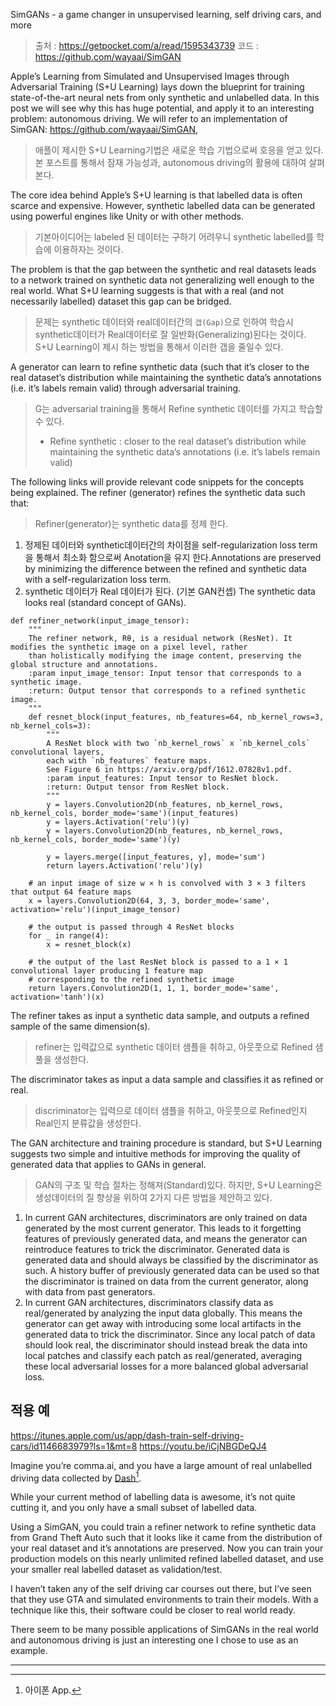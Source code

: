 SimGANs - a game changer in unsupervised learning, self driving cars, and more

> 출처 : https://getpocket.com/a/read/1595343739
> 코드 : https://github.com/wayaai/SimGAN

Apple’s Learning from Simulated and Unsupervised Images through Adversarial Training (S+U Learning) lays down the blueprint for training state-of-the-art neural nets from only synthetic and unlabelled data.
In this post we will see why this has huge potential, and apply it to an interesting problem: autonomous driving. We will refer to an implementation of SimGAN: https://github.com/wayaai/SimGAN,
> 애플이 제시한 S+U Learning기법은 새로운 학습 기법으로써 호응을 얻고 있다. 본 포스트를 통해서 잠재 가능성과, autonomous driving의 활용에 대하여 살펴 본다.

The core idea behind Apple’s S+U learning is that labelled data is often scarce and expensive. However, synthetic labelled data can be generated using powerful engines like Unity or with other methods.
> 기본아이디어는 labeled 된 데이터는 구하기 어려우니 synthetic labelled를 학습에 이용하자는 것이다.

The problem is that the gap between the synthetic and real datasets leads to a network trained on synthetic data not generalizing well enough to the real world. What S+U learning suggests is that with a real (and not necessarily labelled) dataset this gap can be bridged.
> 문제는 synthetic 데이터와 real데이터간의 `갭(Gap)`으로 인하여 학습시 synthetic데이터가 Real데이터로 잘 일반화(Generalizing)된다는 것이다. S+U Learning이 제시 하는 방법을 통해서 이러한 갭을 줄일수 있다.

A generator can learn to refine synthetic data (such that it’s closer to the real dataset’s distribution while maintaining the synthetic data’s annotations (i.e. it’s labels remain valid) through adversarial training.
> G는 adversarial training을 통해서 Refine synthetic 데이터를 가지고 학습할 수 있다.
> * Refine synthetic : closer to the real dataset’s distribution while maintaining the synthetic data’s annotations (i.e. it’s labels remain valid)

The following links will provide relevant code snippets for the concepts being explained. The refiner (generator) refines the synthetic data such that:
> Refiner(generator)는 synthetic data를 정제 한다.

1. 정제된 데이터와 synthetic데이터간의 차이점을 self-regularization loss term을 통해서 최소화 함으로써 Anotation을 유지 한다.Annotations are preserved by minimizing the difference between the refined and synthetic data with a self-regularization loss term.
2. synthetic 데이터가 Real 데이터가 된다. (기본 GAN컨셉) The synthetic data looks real (standard concept of GANs).

```
def refiner_network(input_image_tensor):
    """
    The refiner network, Rθ, is a residual network (ResNet). It modifies the synthetic image on a pixel level, rather
    than holistically modifying the image content, preserving the global structure and annotations.
    :param input_image_tensor: Input tensor that corresponds to a synthetic image.
    :return: Output tensor that corresponds to a refined synthetic image.
    """
    def resnet_block(input_features, nb_features=64, nb_kernel_rows=3, nb_kernel_cols=3):
        """
        A ResNet block with two `nb_kernel_rows` x `nb_kernel_cols` convolutional layers,
        each with `nb_features` feature maps.
        See Figure 6 in https://arxiv.org/pdf/1612.07828v1.pdf.
        :param input_features: Input tensor to ResNet block.
        :return: Output tensor from ResNet block.
        """
        y = layers.Convolution2D(nb_features, nb_kernel_rows, nb_kernel_cols, border_mode='same')(input_features)
        y = layers.Activation('relu')(y)
        y = layers.Convolution2D(nb_features, nb_kernel_rows, nb_kernel_cols, border_mode='same')(y)

        y = layers.merge([input_features, y], mode='sum')
        return layers.Activation('relu')(y)

    # an input image of size w × h is convolved with 3 × 3 filters that output 64 feature maps
    x = layers.Convolution2D(64, 3, 3, border_mode='same', activation='relu')(input_image_tensor)

    # the output is passed through 4 ResNet blocks
    for _ in range(4):
        x = resnet_block(x)

    # the output of the last ResNet block is passed to a 1 × 1 convolutional layer producing 1 feature map
    # corresponding to the refined synthetic image
    return layers.Convolution2D(1, 1, 1, border_mode='same', activation='tanh')(x)
```

The refiner takes as input a synthetic data sample, and outputs a refined sample of the same dimension(s).
> refiner는 입력값으로 synthetic 데이터 샘플을 취하고, 아웃풋으로 Refined 샘풀을 생성한다.

The discriminator takes as input a data sample and classifies it as refined or real.
> discriminator는 입력으로 데이터 샘플을 취하고, 아웃풋으로 Refined인지 Real인지 분류값을 생성한다.

The GAN architecture and training procedure is standard, but S+U Learning suggests two simple and intuitive methods for improving the quality of generated data that applies to GANs in general.
> GAN의 구조 및 학습 절차는 정해져(Standard)있다. 하지만, S+U Learning은 생성데이터의 질 향상을 위하여 2가지 다른 방법을 제안하고 있다.
1. In current GAN architectures, discriminators are only trained on data generated by the most current generator. This leads to it forgetting features of previously generated data, and means the generator can reintroduce features to trick the discriminator. Generated data is generated data and should always be classified by the discriminator as such. A history buffer of previously generated data can be used so that the discriminator is trained on data from the current generator, along with data from past generators.
2. In current GAN architectures, discriminators classify data as real/generated by analyzing the input data globally. This means the generator can get away with introducing some local artifacts in the generated data to trick the discriminator. Since any local patch of data should look real, the discriminator should instead break the data into local patches and classify each patch as real/generated, averaging these local adversarial losses for a more balanced global adversarial loss.


## 적용 예

https://itunes.apple.com/us/app/dash-train-self-driving-cars/id1146683979?ls=1&mt=8
https://youtu.be/iCjNBGDeQJ4

Imagine you’re comma.ai, and you have a large amount of real unlabelled driving data collected by [Dash](https://itunes.apple.com/us/app/dash-train-self-driving-cars/id1146683979?ls=1&mt=8)[^1].

While your current method of labelling data is awesome, it’s not quite cutting it, and you only have a small subset of labelled data.

Using a SimGAN, you could train a refiner network to refine synthetic data from Grand Theft Auto such that it looks like it came from the distribution of your real dataset and it’s annotations are preserved. Now you can train your production models on this nearly unlimited refined labelled dataset, and use your smaller real labelled dataset as validation/test.

I haven’t taken any of the self driving car courses out there, but I’ve seen that they use GTA and simulated environments to train their models. With a technique like this, their software could be closer to real world ready.

There seem to be many possible applications of SimGANs in the real world and autonomous driving is just an interesting one I chose to use as an example.

---
[^1]: 아이폰 App.
